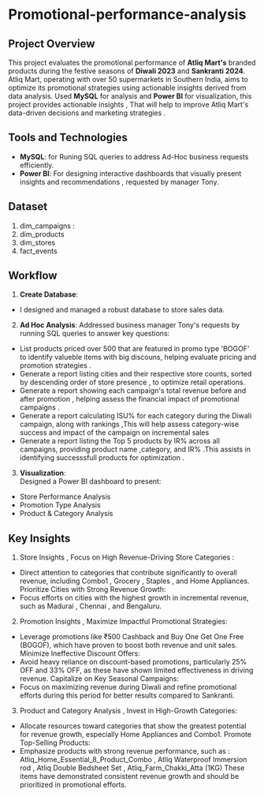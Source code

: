 # Promotional-performance-analysis
## Project Overview
This project evaluates the promotional performance of **Atliq Mart's** branded products during the festive seasons of **Diwali 2023** and **Sankranti 2024**. Atliq Mart, operating with over 50 supermarkets in Southern India, aims to optimize its promotional strategies using actionable insights derived from data analysis.
Used **MySQL** for analysis and **Power BI** for visualization, this project provides actionable insights , That will help to improve Atliq Mart's data-driven decisions and  marketing strategies .

## Tools and Technologies
- **MySQL**: for Runing SQL queries to address Ad-Hoc business requests efficiently.
- **Power BI**: For designing interactive dashboards that visually present insights and recommendations , requested by manager Tony.

## Dataset 
1. dim_campaigns : 
2. dim_products
3. dim_stores
4. fact_events

## Workflow
1. **Create Database**:  
-  I designed and managed a robust database to store sales data.
  
2. **Ad Hoc Analysis**:
   Addressed business manager Tony's requests by running SQL queries to answer key questions:
-  List products priced over 500 that are featured in promo type 'BOGOF' to identify valueble items with big discouns, helping evaluate pricing and promotion strategies .
- Generate a report listing cities and their respective store counts, sorted by descending order of store presence , to optimize retail operations.
- Generate a report showing each campaign's total revenue before and after promotion , helping assess the financial impact of promotional campaigns .
- Generate a report calculating ISU% for each category during the Diwali campaign, along with rankings ,This will help assess category-wise success and impact of the campaign on incremental sales 
- Generate a report listing the Top 5 products by IR% across all campaigns, providing product name ,category, and IR% .This assists in identifying successsfull products for optimization .

3. **Visualization**:  
   Designed a Power BI dashboard to present:
- Store Performance Analysis
- Promotion Type Analysis
- Product & Category Analysis 

## Key Insights
1. Store Insights ,
Focus on High Revenue-Driving Store Categories :
- Direct attention to categories that contribute significantly to overall revenue, including Combo1 ,  Grocery , Staples , and Home Appliances.
Prioritize Cities with Strong Revenue Growth:
- Focus efforts on cities with the highest growth in incremental revenue, such as Madurai , Chennai , and Bengaluru.

2. Promotion Insights ,
Maximize Impactful Promotional Strategies:
- Leverage promotions like ₹500 Cashback and Buy One Get One Free (BOGOF), which have proven to boost both revenue and unit sales.
 Minimize Ineffective Discount Offers:
- Avoid heavy reliance on discount-based promotions, particularly 25% OFF and 33% OFF, as these have shown limited effectiveness in driving revenue.
Capitalize on Key Seasonal Campaigns:
- Focus on maximizing revenue during Diwali and refine promotional efforts during this period for better results compared to Sankranti. 

3. Product and Category Analysis ,
Invest in High-Growth Categories:
- Allocate resources toward categories that show the greatest potential for revenue growth, especially Home Appliances and Combo1.
Promote Top-Selling Products:
- Emphasize products with strong revenue performance, such as : Atliq_Home_Essential_8_Product_Combo , Atliq Waterproof Immersion  rod , Atliq Double Bedsheet Set , Atliq_Farm_Chakki_Atta (1KG) These items have demonstrated consistent revenue growth and should be prioritized in promotional efforts.


